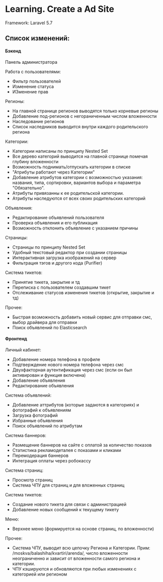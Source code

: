 # Learning. Create a Ad Site

Framework: Laravel 5.7

Список изменений:
-

#### Бэкенд

Панель администратора

Работа с пользователями:

- Фильтр пользователей
- Изменение статуса
- ИЗменение прав

Регионы:

- На главной странице регионов выводятся только корневые регионы
- Добавление под-регионов с негораниченным числом вложенности
- Наследование регионов
- Список наследников выводится внутри каждого родительского региона

Категории:

- Категории написаны по принципу Nested Set
- Все дерево категорий выводится на главной странице помечая глубину вложенности
- Возможность поднимать/отпускать категории в списке
- "Атрибуты работают через Категории"
- Добавление атрибутов категории с возможностью указания: названия, типа, сортировки, 
вариантов выбора и параметра "Обязательно".
- Атрибуты привязанны к ее родительской категории.
- Атрибуты наследуются от всех своих родительских категорий

Объявления:

- Редактирование объявлений пользователя
- Проверка объявления и его публикация
- Возможность отклонить объявление с указанием причины

Страницы: 

- Страницы по принципу Nested Set
- Удобный текстовый редактор при создании страницы
- Интерактивная загрузка изображений на сервер
- Фильтрация тэгов и другого кода (Purifier)

Система тикетов:

- Принятие тикета, закрытие и тд
- Переписка с пользователем создавшим тикет 
- Отслеживание статусов изменения тикетов (открытие, закрытие и тд)

Прочее:

- Быстрая возможность добавить новый сервис для отправки смс, выбор драйвера для отправки
- Поиск объявлений по Elasticsearch

#### Фронтенд

Личный кабинет:

- Добавление номера телефона в профиле
- Подтверждение нового номера телефона через смс
- Двухфакторная аутентификация через смс (если он был активирован и функция включена)
- Добавление объявления
- Редактирование объявления

Система объявлений:

- Добавление аттрибутов (которые задаются в категориях) и фотографий к объявлениям
- Загрузка фотографий
- Избранные объявления
- Поиск объявлений по атрибутам

Система баннеров:

- Размещение баннеров на сайте с оплатой за количество показов
- Статистика рекламодеталея с показами и кликами
- Перемодерация баннеров
- Интеграция оплаты через робокассу

Система страниц:

- Просмотр страниц 
- Система ЧПУ для страниц и для вложенных страниц

Система тикетов:

- Создание нового тикета для связи с администрацией
- Добавление новых сообщений к текущему тикету

Меню:

- Верхнее меню (формируется на основе страниц, по вложенности)

Прочее:

- Система ЧПУ, выводит всю цепочку Региона и Категории. Прим: /moskva/balashiha/kvartiri/arenda/, число вложенности
 неограниченно и зависит от вложенности самого региона и категории.
- ЧПУ кэшируются и обновляются при любых изменениях с категорией или регионом 
 
